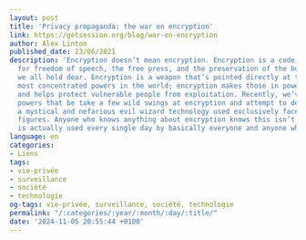 ```yaml
---
layout: post
title: 'Privacy propaganda: the war on encryption'
link: https://getsession.org/blog/war-on-encryption
author: Alex Linton
published_date: 23/06/2021
description: 'Encryption doesn’t mean encryption. Encryption is a code word that stands
  for freedom of speech, the free press, and the preservation of the human rights
  we all hold dear. Encryption is a weapon that’s pointed directly at the biggest,
  most concentrated powers in the world; encryption makes those in power accountable
  and helps protect vulnerable people from exploitation. Recently, we’ve seen the
  powers that be take a few wild swings at encryption and attempt to depict it as
  a mystical and nefarious evil wizard technology used exclusively faceless hooded
  figures. Anyone who knows anything about encryption knows this isn’t true: encryption
  is actually used every single day by basically everyone and anyone who owns a computer.'
language: en
categories:
- Liens
tags:
- vie-privée
- surveillance
- société
- technologie
og-tags: vie-privée, surveillance, société, technologie
permalink: "/:categories/:year/:month/:day/:title/"
date: '2024-11-05 20:55:44 +0100'
---
```

